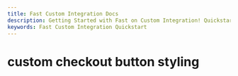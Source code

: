```yaml
---
title: Fast Custom Integration Docs
description: Getting Started with Fast on Custom Integration! Quickstart
keywords: Fast Custom Integration Quickstart
---
```


# custom checkout button styling
